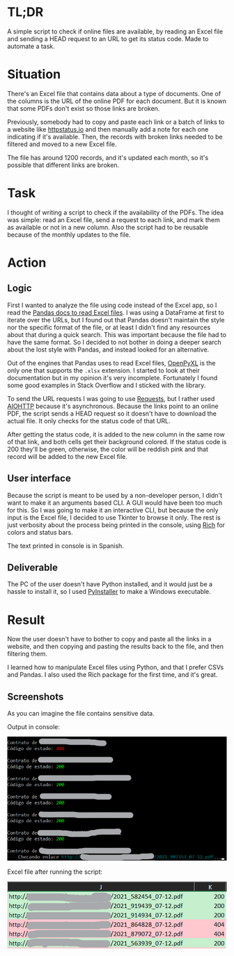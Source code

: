 # TL;DR

A simple script to check if online files are available, by reading an Excel file and sending a HEAD request to an URL to get its status code.
Made to automate a task.

# Situation

There's an Excel file that contains data about a type of documents.
One of the columns is the URL of the online PDF for each document.
But it is known that some PDFs don't exist so those links are broken.

Previously, somebody had to copy and paste each link or a batch of links to a website like [httpstatus.io](https://httpstatus.io/)
and then manually add a note for each one indicating if it's available.
Then, the records with broken links needed to be filtered and moved to a new Excel file.

The file has around 1200 records, and it's updated each month, so it's possible that different links are broken.

# Task

I thought of writing a script to check if the availability of the PDFs.
The idea was simple: read an Excel file, send a request to each link, and mark them as available or not in a new column.
Also the script had to be reusable because of the monthly updates to the file.

# Action

## Logic

First I wanted to analyze the file using code instead of the Excel app, so I read the
[Pandas docs to read Excel files](https://pandas.pydata.org/pandas-docs/stable/reference/api/pandas.read_excel.html).
I was using a DataFrame at first to iterate over the URLs, but I found out that Pandas doesn't maintain
the style nor the specific format of the file, or at least I didn't find any resources about that during a quick search.
This was important because the file had to have the same format.
So I decided to not bother in doing a deeper search about the lost style with Pandas, and instead looked for an alternative.

Out of the engines that Pandas uses to read Excel files, [OpenPyXL](https://openpyxl.readthedocs.io/en/stable/) is the only one that supports the `.xlsx` extension.
I started to look at their documentation but in my opinion it's very incomplete.
Fortunately I found some good examples in Stack Overflow and I sticked with the library.

To send the URL requests I was going to use [Requests](https://github.com/psf/requests), but I rather used [AIOHTTP](https://github.com/aio-libs/aiohttp) because it's asynchronous. 
Because the links point to an online PDF, the script sends a HEAD request so it doesn't have to download the actual file.
It only checks for the status code of that URL.

After getting the status code, it is added to the new column in the same row of that link, and both cells get their background colored.
If the status code is 200 they'll be green, otherwise, the color will be reddish pink and that record will be added to the new Excel file.

## User interface

Because the script is meant to be used by a non-developer person, I didn't want to make it an arguments based CLI.
A GUI would have been too much for this.
So I was going to make it an interactive CLI, but because the only input is the Excel file, I decided to use Tkinter to browse it only.
The rest is just verbosity about the process being printed in the console, using [Rich](https://github.com/willmcgugan/rich) for colors and status bars.

The text printed in console is in Spanish.

## Deliverable

The PC of the user doesn't have Python installed, and it would just be a hassle to install it, so I used [PyInstaller](https://github.com/pyinstaller/pyinstaller) to make a Windows executable.

# Result

Now the user doesn't have to bother to copy and paste all the links in a website, and then copying and pasting the results back to the file, and then filtering them.

I learned how to manipulate Excel files using Python, and that I prefer CSVs and Pandas.
I also used the Rich package for the first time, and it's great.

## Screenshots

As you can imagine the file contains sensitive data.

Output in console:

![Console output](static/screenshot_console.png)

Excel file after running the script:

![Excel](static/screenshot_excel.png)

